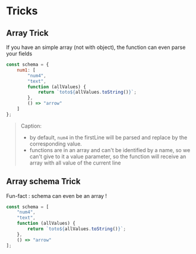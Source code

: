 # Tricks

## Array Trick

If you have an simple array (not with object), the function can even parse your fields

```javascript
const schema = {
    num1: [
        "num4",
        "text",
        function (allValues) {
            return `toto${allValues.toString()}`;
        },
        () => "arrow"
    ]
};
```

> Caption:
>
> - by default, `num4` in the firstLine will be parsed and replace by the corresponding value.
> - functions are in an array and can't be identified by a name, so we can't give to it a value parameter, so the function will receive an array with all value of the current line

## Array schema Trick

Fun-fact : schema can even be an array !

```javascript
const schema = [
    "num4",
    "text",
    function (allValues) {
        return `toto${allValues.toString()}`;
    },
    () => "arrow"
];
```
